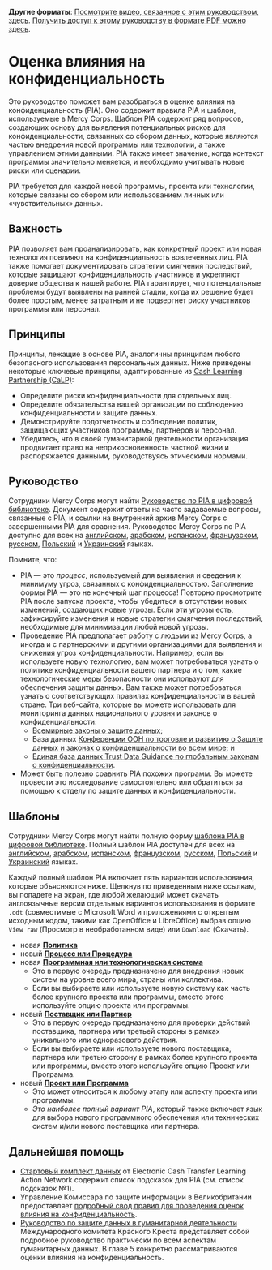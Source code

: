 **Другие форматы**: [Посмотрите видео, связанное с этим руководством, здесь](https://youtu.be/b44SZiL811I). [Получить доступ к этому руководству в формате PDF можно здесь](http://dldocs.mercycorps.org/DPPPrivacyImpactAssessmentGuideRU.pdf).

# Оценка влияния на конфиденциальность
Это руководство поможет вам разобраться в оценке влияния на конфиденциальность (PIA). Оно содержит правила PIA и шаблон, используемые в Mercy Corps. Шаблон PIA содержит ряд вопросов, создающих основу для выявления потенциальных рисков для конфиденциальности, связанных со сбором данных, которые являются частью внедрения новой программы или технологии, а также управлением этими данными. PIA также имеет значение, когда контекст программы значительно меняется, и необходимо учитывать новые риски или сценарии.

PIA требуется для каждой новой программы, проекта или технологии, которые связаны со сбором или использованием личных или «чувствительных» данных.

## Важность
PIA позволяет вам проанализировать, как конкретный проект или новая технология повлияют на конфиденциальность вовлеченных лиц. PIA также помогает документировать стратегии смягчения последствий, которые защищают конфиденциальность участников и укрепляют доверие общества к нашей работе. PIA
гарантирует, что потенциальные проблемы будут выявлены на ранней стадии, когда их решение будет более простым, менее затратным и не подвергнет риску участников программы или персонал.

## Принципы
Принципы, лежащие в основе PIA, аналогичны принципам любого безопасного использования персональных данных. Ниже приведены некоторые ключевые принципы, адаптированные из [Cash Learning Partnership (CaLP)](https://www.calpnetwork.org/publication/protecting-beneficiary-privacy-principles-and-operational-standards-for-the-secure-use-of-personal-data-in-cash-and-e-transfer-programmes/):

- Определите риски конфиденциальности для отдельных лиц.
- Определите обязательства вашей организации по соблюдению конфиденциальности и защите данных.
- Демонстрируйте подотчетность и соблюдение политик, защищающих участников программы, партнеров и персонал.
- Убедитесь, что в своей гуманитарной деятельности организация продвигает право на неприкосновенность частной жизни и распоряжается данными, руководствуясь этическими нормами.

## Руководство
Сотрудники Mercy Corps могут найти [Руководство по PIA в цифровой библиотеке](https://library.mercycorps.org/record/39052). Документ содержит ответы на часто задаваемые вопросы, связанные с PIA, и ссылки на внутренний архив Mercy Corps с завершенными PIA для сравнения. Руководство Mercy Corps по PIA доступно для всех на [английском](http://dldocs.mercycorps.org/PrivacyImpactAssessmentPIAGuidance.pdf), [арабском](http://dldocs.mercycorps.org/PrivacyImpactAssessmentPIAGuidance-AR.pdf), [испанском](http://dldocs.mercycorps.org/PrivacyImpactAssessmentPIAGuidance-ES.pdf), [французском](http://dldocs.mercycorps.org/PrivacyImpactAssessmentPIAGuidance-FR.pdf), [русском](http://dldocs.mercycorps.org/PrivacyImpactAssessmentPIAGuidance-RU.pdf), [Польский](http://dldocs.mercycorps.org/PrivacyImpactAssessmentPIAGuidancePL.pdf) и [Украинский](http://dldocs.mercycorps.org/PrivacyImpactAssessmentPIAGuidanceUA.pdf) языках.

Помните, что:
- PIA — это _процесс_, используемый для выявления и сведения к минимуму угроз, связанных с конфиденциальностью. Заполнение формы PIA — это не конечный шаг процесса! Повторно просмотрите PIA после запуска проекта, чтобы убедиться в отсутствии новых изменений, создающих новые угрозы. Если эти угрозы есть, зафиксируйте изменения и новые стратегии смягчения последствий, необходимые для минимизации любой новой угрозы.
- Проведение PIA предполагает работу с людьми из Mercy Corps, а иногда и с партнерскими и другими организациями для выявления и снижения угроз конфиденциальности. Например, если вы используете новую технологию, вам может потребоваться узнать о политике конфиденциальности вашего партнера и о том, какие технологические меры безопасности они используют для обеспечения защиты данных. Вам также может потребоваться узнать о соответствующих правилах конфиденциальности в вашей стране. Три веб-сайта, которые вы можете использовать для мониторинга данных национального уровня и законов о конфиденциальности:
  - [Всемирные законы о защите данных](https://www.dlapiperdataprotection.com);
  - База данных [Конференции ООН по торговле и развитию о Защите данных и законах о конфиденциальности во всем мире](https://unctad.org/page/data-protection-and-privacy-legislation-worldwide); и
  - [Единая база данных Trust Data Guidance по глобальным законам о конфиденциальности](https://www.dataguidance.com/advisories/global-privacy-laws).
- Может быть полезно сравнить PIA похожих программ. Вы можете провести это исследование самостоятельно или обратиться за помощью к отделу по защите данных и конфиденциальности.

## Шаблоны
Сотрудники Mercy Corps могут найти полную форму [шаблона PIA в цифровой библиотеке](https://library.mercycorps.org/record/39047). Полный шаблон PIA
доступен для всех на [английском](http://dldocs.mercycorps.org/PrivacyImpactAssessmentPIA.docx), [арабском](http://dldocs.mercycorps.org/PrivacyImpactAssessmentPIA-AR.docx), [испанском](http://dldocs.mercycorps.org/PrivacyImpactAssessmentPIA-ES.docx), [французском](http://dldocs.mercycorps.org/PrivacyImpactAssessmentPIA-FR.docx), [русском](http://dldocs.mercycorps.org/PrivacyImpactAssessmentPIA-RU.docx), [Польский](http://dldocs.mercycorps.org/PrivacyImpactAssessmentPIA-PL.docx) и [Украинский](http://dldocs.mercycorps.org/PrivacyImpactAssessmentPIA-UA.docx) языках.

Каждый полный шаблон PIA включает пять вариантов использования, которые объясняются ниже. Щелкнув по приведенным ниже ссылкам, вы попадете на экран, где любой желающий может скачать англоязычные версии отдельных вариантов использования в формате `.odt` (совместимые с Microsoft Word и приложениями с открытым
исходным кодом, такими как OpenOffice и LibreOffice) выбрав опцию `View raw` (Просмотр в необработанном виде) или `Download` (Скачать).
- новая **[Политика](PIA-templates/PIA-New-Policy-open.odt)**
- новый **[Процесс или Процедура](PIA-templates/PIA-New-Process-procedure.odt)**
- новая **[Программная или технологическая система](PIA-templates/PIA-New-Software-Technology-system.odt)**
  - Это в первую очередь предназначено для внедрения новых систем на уровне всего мира, страны или коллектива.
  - Если вы выбираете или используете новую систему как часть более крупного проекта или программы, вместо этого используйте опцию проекта или программы.
- новый **[Поставщик или Партнер](PIA-templates/PIA-New-Vendor-Partner.odt)**
  - Это в первую очередь предназначено для проверки действий поставщика, партнера или третьей стороны в рамках уникального или одноразового действия.
  - Если вы выбираете или используете нового поставщика, партнера или третью сторону в рамках более крупного проекта или программы, вместо этого используйте опцию Проект или Программа.
- новый **[Проект или Программа](PIA-templates/PIA-New-Project-Program.odt)**
  - Это может относиться к любому этапу или аспекту проекта или программы.
  - *Это наиболее полный вариант PIA*, который также включает язык для выбора нового программного обеспечения или технических систем и/или нового поставщика или партнера.

## Дальнейшая помощь
- [Стартовый комплект данных](https://www.calpnetwork.org/wp-content/uploads/2020/06/DataStarterKitforFieldStaffELAN.pdf) от Electronic Cash Transfer Learning Action Network содержит список подсказок для PIA (см. список подсказок №1).
- Управление Комиссара по защите информации в Великобритании предоставляет [подробный свод правил для проведения оценок влияния на конфиденциальность](https://ico.org.uk/media/about-the-ico/consultations/2052/draft-conducting-privacy-impact-assessments-code-of-practice.pdf).
-  [Руководство по защите данных в гуманитарной деятельности](https://www.icrc.org/en/data-protection-humanitarian-action-handbook) Международного комитета Красного Креста представляет собой подробное руководство практически по всем аспектам гуманитарных данных. В главе 5 конкретно рассматриваются оценки влияния на конфиденциальность.
